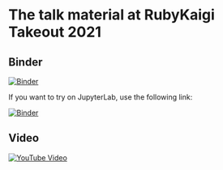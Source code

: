 # The talk material at RubyKaigi Takeout 2021

## Binder

[![Binder](https://mybinder.org/badge_logo.svg)](https://mybinder.org/v2/gh/mrkn/talk-rubykaigi-takeout-2021/HEAD?urlpath=%2Ftree%2Frubykaigi2021-takeout.ipynb)

If you want to try on JupyterLab, use the following link:

[![Binder](https://mybinder.org/badge_logo.svg)](https://mybinder.org/v2/gh/mrkn/talk-rubykaigi-takeout-2021/HEAD?filepath=rubykaigi2021-takeout.ipynb)

## Video

[![YouTube Video](https://img.youtube.com/vi/iHOWyQt4y-Q/0.jpg)](https://www.youtube.com/watch?v=iHOWyQt4y-Q)
